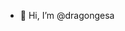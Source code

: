 - 👋 Hi, I’m @dragongesa

<!---
dragongesa/dragongesa is a ✨ special ✨ repository because its `README.md` (this file) appears on your GitHub profile.
You can click the Preview link to take a look at your changes.
--->
